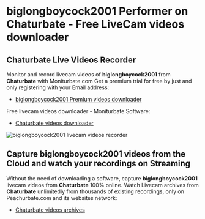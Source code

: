 # biglongboycock2001 Performer on Chaturbate - Free LiveCam videos downloader

## Chaturbate Live Videos Recorder

Monitor and record livecam videos of **biglongboycock2001** from **Chaturbate** with Moniturbate.com
Get a premium trial for free by just and only registering with your Email address:
* [biglongboycock2001 Premium videos downloader](https://moniturbate.com/request-demo-licence-key.html)

Free livecam videos downloader - Moniturbate Software:
* [Chaturbate videos downloader](https://moniturbate.com/moniturbate-download-software.html)

![biglongboycock2001 livecam videos recorder](https://peachurnet.com/templates/moniturbate-software.png)


## Capture biglongboycock2001 videos from the Cloud and watch your recordings on Streaming

Without the need of downloading a software, capture **biglongboycock2001** livecam videos from **Chaturbate** 100% online.
Watch Livecam archives from **Chaturbate** unlimitedly from thousands of existing recordings, only on Peachurbate.com and its websites network:
* [Chaturbate videos archives](https://peachurnet.com/)